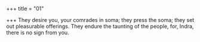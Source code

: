 +++
title = "01"

+++
They desire you, your comrades in soma; they press the soma; they set  out pleasurable offerings.
They endure the taunting of the people, for, Indra, there is no sign
from you.